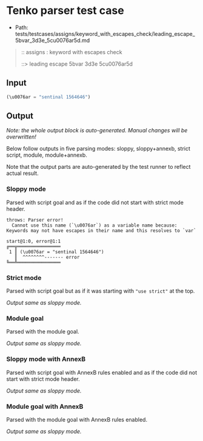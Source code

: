 # Tenko parser test case

- Path: tests/testcases/assigns/keyword_with_escapes_check/leading_escape_5bvar_3d3e_5cu0076ar5d.md

> :: assigns : keyword with escapes check
>
> ::> leading escape 5bvar 3d3e 5cu0076ar5d

## Input

`````js
(\u0076ar = "sentinal 1564646")
`````

## Output

_Note: the whole output block is auto-generated. Manual changes will be overwritten!_

Below follow outputs in five parsing modes: sloppy, sloppy+annexb, strict script, module, module+annexb.

Note that the output parts are auto-generated by the test runner to reflect actual result.

### Sloppy mode

Parsed with script goal and as if the code did not start with strict mode header.

`````
throws: Parser error!
  Cannot use this name (`\u0076ar`) as a variable name because: Keywords may not have escapes in their name and this resolves to `var`

start@1:0, error@1:1
╔══╦════════════════
 1 ║ (\u0076ar = "sentinal 1564646")
   ║  ^^^^^^^^------- error
╚══╩════════════════

`````

### Strict mode

Parsed with script goal but as if it was starting with `"use strict"` at the top.

_Output same as sloppy mode._

### Module goal

Parsed with the module goal.

_Output same as sloppy mode._

### Sloppy mode with AnnexB

Parsed with script goal with AnnexB rules enabled and as if the code did not start with strict mode header.

_Output same as sloppy mode._

### Module goal with AnnexB

Parsed with the module goal with AnnexB rules enabled.

_Output same as sloppy mode._
